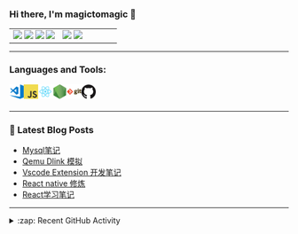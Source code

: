 
### Hi there, I'm magictomagic 👋

<!--
**magictomagic/magictomagic** is a ✨ _special_ ✨ repository because its `README.md` (this file) appears on your GitHub profile.

Here are some ideas to get you started:

- 🔭 I’m currently working on ...
- 🌱 I’m currently learning ...
- 👯 I’m looking to collaborate on ...
- 🤔 I’m looking for help with ...
- 💬 Ask me about ...
- 📫 How to reach me: ...
- 😄 Pronouns: ...
- ⚡ Fun fact: ...
-->
<table>
<tr>
<td valign="top" width="46%">
  <div style="justify-content: center; align-items: center;">
  <img src="https://github-readme-stats.vercel.app/api/pin/?username=magictomagic&repo=MagicAnchor&show_owner=true">
   <img src="https://github-readme-stats.vercel.app/api/pin/?username=magictomagic&repo=coSS&show_owner=true">
  <img src="https://github-readme-stats.vercel.app/api/pin/?username=magictomagic&repo=learn&show_owner=true">
  <img src="https://github-readme-stats.vercel.app/api/pin/?username=magictomagic&repo=WebSimplifyHUB&show_owner=true">
    </div>
</td>
<td valign="top" width="54%">
  <div style="justify-content: center; align-items: center;">
  <img src="https://github-readme-stats.vercel.app/api?username=magictomagic&theme=highcontrast&show_icons=true&count_private=true">
  <img  height="270" src="https://github-readme-stats.vercel.app/api/top-langs/?username=magictomagic&layout=compact&hide=html,TeX&langs_count=10">
    </div>
</td>
</tr>

</table>


---
### Languages and Tools:

<img align="left" alt="Visual Studio Code" width="26px" src="https://raw.githubusercontent.com/github/explore/80688e429a7d4ef2fca1e82350fe8e3517d3494d/topics/visual-studio-code/visual-studio-code.png" />

<img align="left" alt="JavaScript" width="26px" src="https://raw.githubusercontent.com/github/explore/80688e429a7d4ef2fca1e82350fe8e3517d3494d/topics/javascript/javascript.png" />
<img align="left" alt="React" width="26px" src="https://raw.githubusercontent.com/github/explore/80688e429a7d4ef2fca1e82350fe8e3517d3494d/topics/react/react.png" />

<img align="left" alt="Node.js" width="26px" src="https://raw.githubusercontent.com/github/explore/80688e429a7d4ef2fca1e82350fe8e3517d3494d/topics/nodejs/nodejs.png" />

<img align="left" alt="Git" width="26px" src="https://raw.githubusercontent.com/github/explore/80688e429a7d4ef2fca1e82350fe8e3517d3494d/topics/git/git.png" />

<img align="left" alt="GitHub" width="26px" src="https://raw.githubusercontent.com/github/explore/78df643247d429f6cc873026c0622819ad797942/topics/github/github.png" />

<br />
<br />

---
### 📕 Latest Blog Posts
<!-- BLOG-POST-LIST:START -->
- [Mysql笔记](https://magictomagic.github.io//2021/04/01/mysql%E7%AC%94%E8%AE%B0/)
- [Qemu Dlink 模拟](https://magictomagic.github.io//2021/03/30/qemu-Dlink-%E6%A8%A1%E6%8B%9F/)
- [Vscode Extension 开发笔记](https://magictomagic.github.io//2021/03/29/vscode-extension-%E5%BC%80%E5%8F%91%E7%AC%94%E8%AE%B0/)
- [React native 修炼](https://magictomagic.github.io//2021/03/21/react-native-%E4%BF%AE%E7%82%BC/)
- [React学习笔记](https://magictomagic.github.io//2021/03/20/react%E5%AD%A6%E4%B9%A0%E7%AC%94%E8%AE%B0/)
<!-- BLOG-POST-LIST:END -->

---
<details>
  <summary>:zap: Recent GitHub Activity</summary>
<!--START_SECTION:activity--> 
1. ❗️ Opened issue [#77](https://github.com/simo8102/88-AutoSignMachine/issues/77) in [simo8102/88-AutoSignMachine](https://github.com/simo8102/88-AutoSignMachine)
2. 🗣 Commented on [#65](https://github.com/cnblogs/cnblogs-hardening/issues/65) in [cnblogs/cnblogs-hardening](https://github.com/cnblogs/cnblogs-hardening)
3. 🗣 Commented on [#65](https://github.com/cnblogs/cnblogs-hardening/issues/65) in [cnblogs/cnblogs-hardening](https://github.com/cnblogs/cnblogs-hardening)
4. 🗣 Commented on [#315](https://github.com/lebedov/scikit-cuda/issues/315) in [lebedov/scikit-cuda](https://github.com/lebedov/scikit-cuda)
5. ❗️ Opened issue [#315](https://github.com/lebedov/scikit-cuda/issues/315) in [lebedov/scikit-cuda](https://github.com/lebedov/scikit-cuda)
<!--END_SECTION:activity-->
</details>
